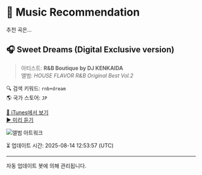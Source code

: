 
# 🎵 Music Recommendation

추천 곡은...

## 🎧 Sweet Dreams (Digital Exclusive version)  
> 아티스트: **R&B Boutique by DJ KENKAIDA**  
> 앨범: _HOUSE FLAVOR R&B Original Best Vol.2_  

🔍 검색 키워드: `rnb+dream`  
🌎 국가 스토어: `JP`

[🔗 iTunes에서 보기](https://music.apple.com/jp/album/sweet-dreams-digital-exclusive-version/378040631?i=378040801&uo=4)  
[▶️ 미리 듣기](https://audio-ssl.itunes.apple.com/itunes-assets/AudioPreview211/v4/7f/39/91/7f399118-fa1e-a0be-ec20-39604184f6cd/mzaf_13727383227311642336.plus.aac.p.m4a)

![앨범 아트워크](https://is1-ssl.mzstatic.com/image/thumb/Music/ea/65/52/mzi.jplwpowk.jpg/100x100bb.jpg)

⏳ 업데이트 시간: 2025-08-14 12:53:57 (UTC)

---
자동 업데이트 봇에 의해 관리됩니다.
